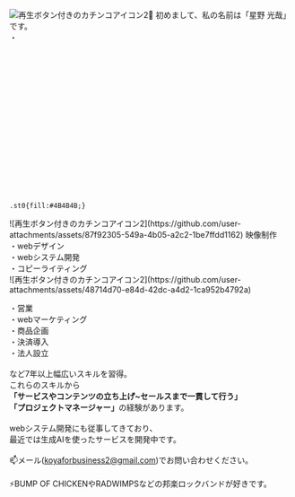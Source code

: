![再生ボタン付きのカチンコアイコン2](https://github.com/user-attachments/assets/0638508c-6739-48d1-9d52-74dbc5ac9832)👋 初めまして、私の名前は「星野 光哉」です。
<br>
・<!--?xml version="1.0" encoding="utf-8"?-->
<!-- Generator: Adobe Illustrator 15.1.0, SVG Export Plug-In . SVG Version: 6.00 Build 0)  -->

<svg version="1.1" id="_x32_" xmlns="http://www.w3.org/2000/svg" xmlns:xlink="http://www.w3.org/1999/xlink" x="0px" y="0px" width="512px" height="512px" viewBox="0 0 512 512" style="width: 256px; height: 256px; opacity: 1;" xml:space="preserve">
<style type="text/css">

	.st0{fill:#4B4B4B;}

</style>
<g>
	<path class="st0" d="M18.941,474.5c0,20.719,16.781,37.5,37.5,37.5h404.984c20.703,0,37.5-16.781,37.5-37.5V235.813H18.941V474.5z
		 M226.675,364v-54.156c0-0.781,0.422-1.484,1.078-1.859c0.672-0.375,1.484-0.359,2.141,0.031l90.75,54.172
		c0.641,0.375,1.031,1.078,1.031,1.813c0,0.75-0.391,1.453-1.031,1.828L229.894,420c-0.656,0.406-1.469,0.422-2.141,0.031
		c-0.656-0.375-1.078-1.078-1.078-1.859V364z" style="fill: rgb(58, 171, 210);"></path>
	<polygon class="st0" points="82.285,144.531 128.972,212.016 193.3,212.016 146.613,144.531 	" style="fill: rgb(58, 171, 210);"></polygon>
	<polygon class="st0" points="197.472,144.531 244.175,212.016 308.519,212.016 261.816,144.531 	" style="fill: rgb(58, 171, 210);"></polygon>
	<path class="st0" d="M18.941,212.016h59.156L31.41,144.531l33.672-74.875l-21.313,3.953C23.41,77.375,9.941,96.906,13.707,117.281
		l5.234,28.375V212.016z" style="fill: rgb(58, 171, 210);"></path>
	<polygon class="st0" points="312.675,144.531 359.363,212.016 423.722,212.016 377.019,144.531 	" style="fill: rgb(58, 171, 210);"></polygon>
	<polygon class="st0" points="427.894,144.531 474.565,212.016 498.925,212.016 498.925,144.531 	" style="fill: rgb(58, 171, 210);"></polygon>
	<polygon class="st0" points="178.363,48.766 115.097,60.438 81.441,135.281 144.707,123.609 	" style="fill: rgb(58, 171, 210);"></polygon>
	<polygon class="st0" points="291.66,27.844 228.394,39.531 194.722,114.375 257.988,102.688 	" style="fill: rgb(58, 171, 210);"></polygon>
	<polygon class="st0" points="404.957,6.938 341.675,18.625 308.019,93.469 371.285,81.781 	" style="fill: rgb(58, 171, 210);"></polygon>
	<path class="st0" d="M485.706,30.172c-3-16.328-16.188-28.016-31.766-30.172L421.3,72.563l69.859-12.875L485.706,30.172z" style="fill: rgb(58, 171, 210);"></path>
</g>
</svg>
![再生ボタン付きのカチンコアイコン2](https://github.com/user-attachments/assets/87f92305-549a-4b05-a2c2-1be7ffdd1162)
映像制作<br>
・webデザイン<br>
・webシステム開発<br>
・コピーライティング<br>![再生ボタン付きのカチンコアイコン2](https://github.com/user-attachments/assets/48714d70-e84d-42dc-a4d2-1ca952b4792a)

・営業<br>
・webマーケティング<br>
・商品企画<br>
・決済導入<br>
・法人設立<br>
<br>
など7年以上幅広いスキルを習得。<br>
これらのスキルから<br>
<b>「サービスやコンテンツの立ち上げ~セールスまで一貫して行う」</b><br>
<b>「プロジェクトマネージャー」</b>の経験があります。<br>
<br>
webシステム開発にも従事してきており、<br>
最近では生成AIを使ったサービスを開発中です。<br>
<br>
📫メール(koyaforbusiness2@gmail.com)でお問い合わせください。<br>
<br>
⚡BUMP OF CHICKENやRADWIMPSなどの邦楽ロックバンドが好きです。<br>

